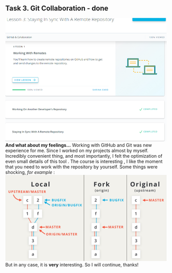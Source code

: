 ## Task 3. Git Collaboration - done
![Image alt](https://github.com/MikeYatsenko/kottans-backend/blob/master/Git_Collaboration/git.png)
<strong> And what about my feelings...</strong> 
Working with GitHub and Git was new experience for me. Since I worked on my projects almost by myself. Incredibly convenient thing, and most importantly, I felt the optimization of even small details of this tool . The course is interesting , I like the moment that you need to work with the repository by yourself.
Some things were shocking, <i> for example </i>: ![Image alt](https://github.com/MikeYatsenko/kottans-backend/blob/master/Git_Collaboration/4.png)
But in any case, it is <b>very</b> interesting.
So I will continue, thanks!

